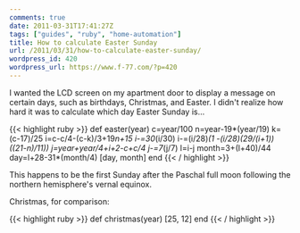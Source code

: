 ```yaml
---
comments: true
date: 2011-03-31T17:41:27Z
tags: ["guides", "ruby", "home-automation"]
title: How to calculate Easter Sunday
url: /2011/03/31/how-to-calculate-easter-sunday/
wordpress_id: 420
wordpress_url: https://www.f-77.com/?p=420
---
```


I wanted the LCD screen on my apartment door to display a message on certain days,
such as birthdays, Christmas, and Easter.
I didn't realize how hard it was to calculate which day Easter Sunday is...

{{< highlight ruby >}}
def easter(year)
c=year/100
n=year-19*(year/19)
k=(c-17)/25
i=c-c/4-(c-k)/3+19*n+15
i-=30*(i/30)
i-=(i/28)*(1 -(i/28)_(29/(i+1))_((21-n)/11))
j=year+year/4+i+2-c+c/4
j-=7*(j/7)
l=i-j
month=3+(l+40)/44
day=l+28-31*(month/4)
[day, month]
end
{{< / highlight >}}

This happens to be the first Sunday after the Paschal full moon following the northern hemisphere's vernal equinox.

Christmas, for comparison:

{{< highlight ruby >}}
def christmas(year)
[25, 12]
end
{{< / highlight >}}

